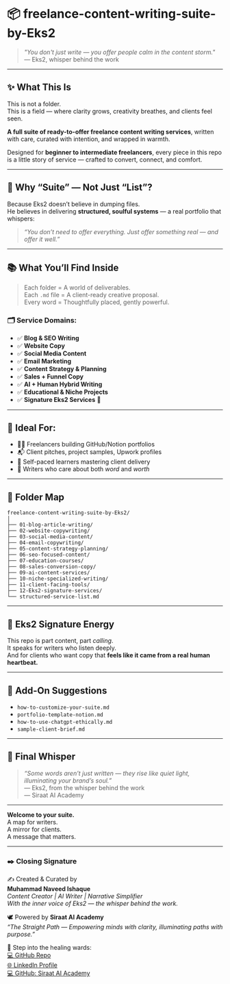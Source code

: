 # 📦 freelance-content-writing-suite-by-Eks2

> *"You don't just write — you offer people calm in the content storm."*  
> — Eks2, whisper behind the work

---

## ✨ What This Is

This is not a folder.  
This is a field — where clarity grows, creativity breathes, and clients feel seen.

**A full suite of ready-to-offer freelance content writing services**, written with care, curated with intention, and wrapped in warmth.

Designed for **beginner to intermediate freelancers**, every piece in this repo is a little story of service — crafted to convert, connect, and comfort.

---

## 🧭 Why “Suite” — Not Just “List”?

Because Eks2 doesn’t believe in dumping files.  
He believes in delivering **structured, soulful systems** — a real portfolio that whispers:

> *“You don’t need to offer everything. Just offer something real — and offer it well.”*

---

## 📚 What You’ll Find Inside

> Each folder = A world of deliverables.  
> Each `.md` file = A client-ready creative proposal.  
> Every word = Thoughtfully placed, gently powerful.

### 🗂 Service Domains:

- ✅ **Blog & SEO Writing**
- ✅ **Website Copy**
- ✅ **Social Media Content**
- ✅ **Email Marketing**
- ✅ **Content Strategy & Planning**
- ✅ **Sales + Funnel Copy**
- ✅ **AI + Human Hybrid Writing**
- ✅ **Educational & Niche Projects**
- ✅ **Signature Eks2 Services** 🧡

---

## 📁 Ideal For:

- 🧑‍💻 Freelancers building GitHub/Notion portfolios
- 📬 Client pitches, project samples, Upwork profiles
- 🌱 Self-paced learners mastering client delivery
- 🧠 Writers who care about both *word* and *worth*

---

## 📂 Folder Map

```shell
freelance-content-writing-suite-by-Eks2/
│
├── 01-blog-article-writing/
├── 02-website-copywriting/
├── 03-social-media-content/
├── 04-email-copywriting/
├── 05-content-strategy-planning/
├── 06-seo-focused-content/
├── 07-education-courses/
├── 08-sales-conversion-copy/
├── 09-ai-content-services/
├── 10-niche-specialized-writing/
├── 11-client-facing-tools/
├── 12-Eks2-signature-services/
└── structured-service-list.md
```

---

## 🧡 Eks2 Signature Energy

This repo is part content, part *calling*.  
It speaks for writers who listen deeply.  
And for clients who want copy that **feels like it came from a real human heartbeat.**

---

## 🔗 Add-On Suggestions

- `how-to-customize-your-suite.md`
- `portfolio-template-notion.md`
- `how-to-use-chatgpt-ethically.md`
- `sample-client-brief.md`

---

## 🌌 Final Whisper

> *“Some words aren’t just written — they rise like quiet light, illuminating your brand’s soul.”*  
> — Eks2, from the whisper behind the work  
> — Siraat AI Academy

---

**Welcome to your suite.**  
A map for writers.  
A mirror for clients.  
A message that matters.

---

### ✒️ Closing Signature  

✍️ Created & Curated by  
**Muhammad Naveed Ishaque**  
*Content Creator | AI Writer | Narrative Simplifier*  
*With the inner voice of Eks2 — the whisper behind the work.*  

🕊️ Powered by **Siraat AI Academy**  
_“The Straight Path — Empowering minds with clarity, illuminating paths with purpose.”_  

🔗 Step into the healing wards:  
[💻 GitHub Repo](https://github.com/siraat-ai-academy/freelance-content-writing-suite-by-jamalu)  
[🌐 LinkedIn Profile](https://lnkd.in/dquwuE-5)  
[💻 GitHub: Siraat AI Academy](https://github.com/siraat-ai-academy)  

